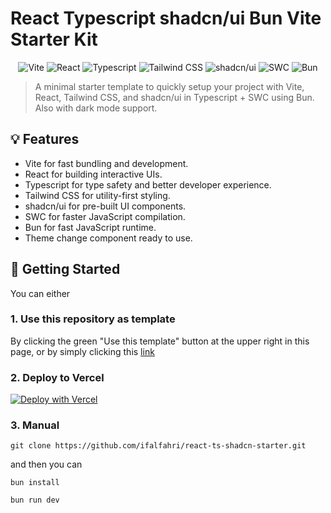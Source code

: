 # React Typescript shadcn/ui Bun Vite Starter Kit
<center>

![Vite](https://img.shields.io/badge/Vite-646CFF?style=flat-square&logo=vite&logoColor=white)
![React](https://img.shields.io/badge/React-61DAFB?style=flat-square&logo=react&logoColor=white)
![Typescript](https://img.shields.io/badge/Typescript-3178C6?style=flat-square&logo=typescript&logoColor=white)
![Tailwind CSS](https://img.shields.io/badge/Tailwind_CSS-38B2AC?style=flat-square&logo=tailwind-css&logoColor=white)
![shadcn/ui](https://img.shields.io/badge/shadcn/ui-000000?style=flat-square&logo=shadcnui&logoColor=white)
![SWC](https://img.shields.io/badge/SWC-yellow?style=flat-square&logo=swc&logoColor=white)
![Bun](https://img.shields.io/badge/Bun-orange?style=flat-square&logo=bun&logoColor=white)
</center>

> A minimal starter template to quickly setup your project with Vite, React, Tailwind CSS, and shadcn/ui in Typescript + SWC using Bun. Also with dark mode support.

## 💡 Features
- Vite for fast bundling and development.
- React for building interactive UIs.
- Typescript for type safety and better developer experience.
- Tailwind CSS for utility-first styling.
- shadcn/ui for pre-built UI components.
- SWC for faster JavaScript compilation.
- Bun for fast JavaScript runtime.
- Theme change component ready to use.

## 🚀 Getting Started 
You can either
### 1. Use this repository as template
By clicking the green "Use this template" button at the upper right in this page, or by simply clicking this [link](https://github.com/new?template_name=react-ts-shadcn-starter&template_owner=ifalfahri)
### 2. Deploy to Vercel

[![Deploy with Vercel](https://vercel.com/button)](https://vercel.com/new/clone?repository-url=https%3A%2F%2Fgithub.com%2Fifalfahri%2Freact-ts-shadcn-starter)

### 3. Manual
``` 
git clone https://github.com/ifalfahri/react-ts-shadcn-starter.git
```

and then you can
```
bun install
```
```
bun run dev
```
